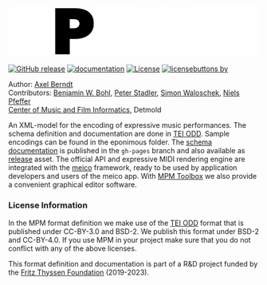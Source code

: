 <img src="https://github.com/axelberndt/MPM/blob/master/figures/MPM_white.png" alt="MPM logo" width="600"/>

[![GitHub release](https://img.shields.io/github/release/axelberndt/MPM.svg)](https://github.com/axelberndt/MPM/releases/latest)
[![documentation](https://img.shields.io/badge/doc-guidelines-green.svg)](https://axelberndt.github.io/MPM/)
[![License](https://img.shields.io/badge/license-BSD%202--Clause-orange.svg)](https://github.com/axelberndt/MPM/blob/master/LICENSE)
[![licensebuttons by](https://licensebuttons.net/l/by/3.0/88x31.png)](https://github.com/axelberndt/MPM/blob/master/LICENSE)

Author: [Axel Berndt](https://github.com/axelberndt)<br>
Contributors: [Benjamin W. Bohl](https://github.com/bwbohl), [Peter Stadler](https://github.com/peterstadler), [Simon Waloschek](https://github.com/sonovice), [Niels Pfeffer](https://github.com/pfefferniels)<br>
[Center of Music and Film Informatics](http://www.cemfi.de/), Detmold

An XML-model for the encoding of expressive music performances. The schema definition and documentation are done in [TEI ODD](https://wiki.tei-c.org/index.php/ODD). Sample encodings can be found in the eponimous folder. The [schema documentation](https://axelberndt.github.io/MPM/) is published in the `gh-pages` branch and also available as [release](https://github.com/axelberndt/MPM/releases/latest) asset. The official API and expressive MIDI rendering engine are integrated with the [meico](https://github.com/cemfi/meico) framework, ready to be used by application developers and users of the meico app. With [MPM Toolbox](https://github.com/axelberndt/MPM-Toolbox) we also provide a convenient graphical editor software.

### License Information

In the MPM format definition we make use of the [TEI ODD](https://wiki.tei-c.org/index.php/ODD) format that is published under CC-BY-3.0 and BSD-2. We publish this format under BSD-2 and CC-BY-4.0. If you use MPM in your project make sure that you do not conflict with any of the above licenses.

This format definition and documentation is part of a R&D project funded by the [Fritz Thyssen Foundation](https://www.fritz-thyssen-stiftung.de/en/) (2019-2023).